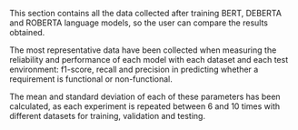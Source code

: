 This section contains all the data collected after training BERT, DEBERTA and ROBERTA language models, so the user can compare the results obtained.

The most representative data have been collected when measuring the reliability and performance of each model with each dataset and each test environment: f1-score, recall and precision in predicting whether a requirement is functional or non-functional.

The mean and standard deviation of each of these parameters has been calculated, as each experiment is repeated between 6 and 10 times with different datasets for training, validation and testing.
